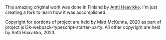 This amazing original work was done in Finland by [Antti Haavikko](https://github.com/anttihaavikko/js13k-2024). I'm just creating a fork to learn how it was accomplished.


Copyright for portions of project are held by Matt McKenna, 2020 as part of project js13k-webpack-typescript-starter-party.
All other copyright are held by Antti Haavikko, 2023.
